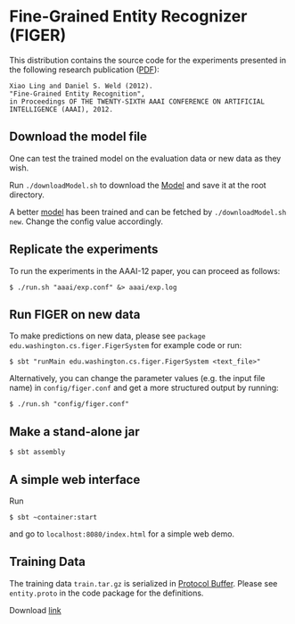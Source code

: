Fine-Grained Entity Recognizer (FIGER)
=============================

This distribution contains the source code for the experiments presented in the following research publication ([PDF](http://xiaoling.github.com/pubs/ling-aaai12.pdf)):

    Xiao Ling and Daniel S. Weld (2012). 
    "Fine-Grained Entity Recognition", 
    in Proceedings OF THE TWENTY-SIXTH AAAI CONFERENCE ON ARTIFICIAL INTELLIGENCE (AAAI), 2012. 

## Download the model file

One can test the trained model on the evaluation data or new data as they wish. 

Run `./downloadModel.sh` to download the [Model](https://drive.google.com/open?id=0B52yRXcdpG6MWlVXaTFXWVZQYjg) and save it at the root directory. 

A better [model](https://drive.google.com/open?id=0B52yRXcdpG6Mbm1TdHhYdVBmSnM) has been trained and can be fetched by `./downloadModel.sh new`. Change the config value accordingly.

## Replicate the experiments

To run the experiments in the AAAI-12 paper, you can proceed as follows:

    $ ./run.sh "aaai/exp.conf" &> aaai/exp.log

## Run FIGER on new data

To make predictions on new data, please see `package edu.washington.cs.figer.FigerSystem` for example code or run:

    $ sbt "runMain edu.washington.cs.figer.FigerSystem <text_file>"

Alternatively, you can change the parameter values (e.g. the input file name) in `config/figer.conf` and get a more structured output by running:
    
    $ ./run.sh "config/figer.conf"

## Make a stand-alone jar

    $ sbt assembly

## A simple web interface

Run 

    $ sbt ~container:start

and go to `localhost:8080/index.html` for a simple web demo.

## Training Data

The training data `train.tar.gz` is serialized in [Protocol Buffer](http://code.google.com/p/protobuf/). Please see `entity.proto` in the code package for the definitions.

Download [link](https://drive.google.com/open?id=0B52yRXcdpG6MdkNEaE5IVzkxR0k)

